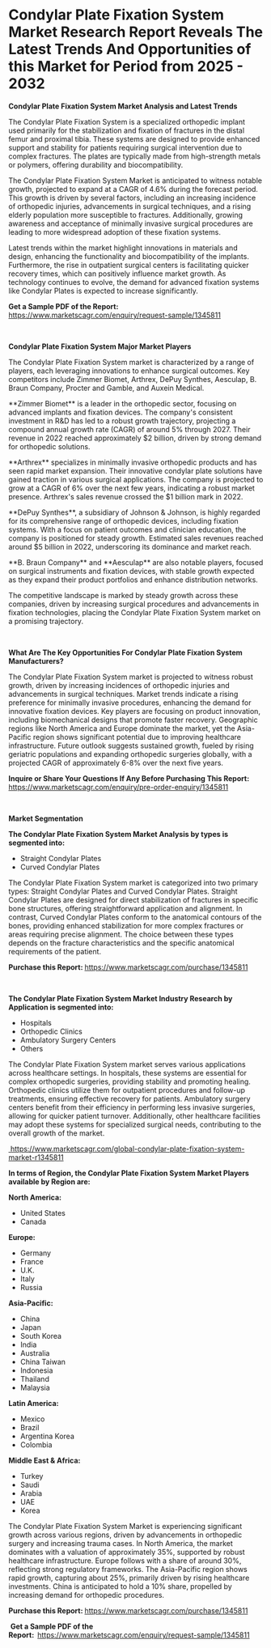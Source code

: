 <p><h1>Condylar Plate Fixation System Market Research Report Reveals The Latest Trends And Opportunities of this Market for Period from 2025 - 2032</h1></p><p><strong>Condylar Plate Fixation System Market Analysis and Latest Trends</strong></p>
<p><p>The Condylar Plate Fixation System is a specialized orthopedic implant used primarily for the stabilization and fixation of fractures in the distal femur and proximal tibia. These systems are designed to provide enhanced support and stability for patients requiring surgical intervention due to complex fractures. The plates are typically made from high-strength metals or polymers, offering durability and biocompatibility.</p><p>The Condylar Plate Fixation System Market is anticipated to witness notable growth, projected to expand at a CAGR of 4.6% during the forecast period. This growth is driven by several factors, including an increasing incidence of orthopedic injuries, advancements in surgical techniques, and a rising elderly population more susceptible to fractures. Additionally, growing awareness and acceptance of minimally invasive surgical procedures are leading to more widespread adoption of these fixation systems.</p><p>Latest trends within the market highlight innovations in materials and design, enhancing the functionality and biocompatibility of the implants. Furthermore, the rise in outpatient surgical centers is facilitating quicker recovery times, which can positively influence market growth. As technology continues to evolve, the demand for advanced fixation systems like Condylar Plates is expected to increase significantly.</p></p>
<p><strong>Get a Sample PDF of the Report:&nbsp;</strong> <a href="https://www.marketscagr.com/enquiry/request-sample/1345811?utm_campaign=2004&utm_medium=2&utm_source=Github&utm_content=ia&utm_term=14042025&utm_id=condylar-plate-fixation-system">https://www.marketscagr.com/enquiry/request-sample/1345811</a></p>
<p>&nbsp;</p>
<p><strong>Condylar Plate Fixation System Major Market Players</strong></p>
<p><p>The Condylar Plate Fixation System market is characterized by a range of players, each leveraging innovations to enhance surgical outcomes. Key competitors include Zimmer Biomet, Arthrex, DePuy Synthes, Aesculap, B. Braun Company, Procter and Gamble, and Auxein Medical.</p><p>**Zimmer Biomet** is a leader in the orthopedic sector, focusing on advanced implants and fixation devices. The company's consistent investment in R&D has led to a robust growth trajectory, projecting a compound annual growth rate (CAGR) of around 5% through 2027. Their revenue in 2022 reached approximately $2 billion, driven by strong demand for orthopedic solutions.</p><p>**Arthrex** specializes in minimally invasive orthopedic products and has seen rapid market expansion. Their innovative condylar plate solutions have gained traction in various surgical applications. The company is projected to grow at a CAGR of 6% over the next few years, indicating a robust market presence. Arthrex's sales revenue crossed the $1 billion mark in 2022.</p><p>**DePuy Synthes**, a subsidiary of Johnson & Johnson, is highly regarded for its comprehensive range of orthopedic devices, including fixation systems. With a focus on patient outcomes and clinician education, the company is positioned for steady growth. Estimated sales revenues reached around $5 billion in 2022, underscoring its dominance and market reach.</p><p>**B. Braun Company** and **Aesculap** are also notable players, focused on surgical instruments and fixation devices, with stable growth expected as they expand their product portfolios and enhance distribution networks.</p><p>The competitive landscape is marked by steady growth across these companies, driven by increasing surgical procedures and advancements in fixation technologies, placing the Condylar Plate Fixation System market on a promising trajectory.</p></p>
<p>&nbsp;</p>
<p><strong>What Are The Key Opportunities For Condylar Plate Fixation System Manufacturers?</strong></p>
<p><p>The Condylar Plate Fixation System market is projected to witness robust growth, driven by increasing incidences of orthopedic injuries and advancements in surgical techniques. Market trends indicate a rising preference for minimally invasive procedures, enhancing the demand for innovative fixation devices. Key players are focusing on product innovation, including biomechanical designs that promote faster recovery. Geographic regions like North America and Europe dominate the market, yet the Asia-Pacific region shows significant potential due to improving healthcare infrastructure. Future outlook suggests sustained growth, fueled by rising geriatric populations and expanding orthopedic surgeries globally, with a projected CAGR of approximately 6-8% over the next five years.</p></p>
<p><strong>Inquire or Share Your Questions If Any Before Purchasing This Report:</strong> <a href="https://www.marketscagr.com/enquiry/pre-order-enquiry/1345811?utm_campaign=2004&utm_medium=2&utm_source=Github&utm_content=ia&utm_term=14042025&utm_id=condylar-plate-fixation-system">https://www.marketscagr.com/enquiry/pre-order-enquiry/1345811</a></p>
<p>&nbsp;</p>
<p><strong>Market Segmentation</strong></p>
<p><strong>The Condylar Plate Fixation System Market Analysis by types is segmented into:</strong></p>
<p><ul><li>Straight Condylar Plates</li><li>Curved Condylar Plates</li></ul></p>
<p><p>The Condylar Plate Fixation System market is categorized into two primary types: Straight Condylar Plates and Curved Condylar Plates. Straight Condylar Plates are designed for direct stabilization of fractures in specific bone structures, offering straightforward application and alignment. In contrast, Curved Condylar Plates conform to the anatomical contours of the bones, providing enhanced stabilization for more complex fractures or areas requiring precise alignment. The choice between these types depends on the fracture characteristics and the specific anatomical requirements of the patient.</p></p>
<p><strong>Purchase this Report:&nbsp;</strong><a href="https://www.marketscagr.com/purchase/1345811?utm_campaign=2004&utm_medium=2&utm_source=Github&utm_content=ia&utm_term=14042025&utm_id=condylar-plate-fixation-system">https://www.marketscagr.com/purchase/1345811</a></p>
<p>&nbsp;</p>
<p><strong>The Condylar Plate Fixation System Market Industry Research by Application is segmented into:</strong></p>
<p><ul><li>Hospitals</li><li>Orthopedic Clinics</li><li>Ambulatory Surgery Centers</li><li>Others</li></ul></p>
<p><p>The Condylar Plate Fixation System market serves various applications across healthcare settings. In hospitals, these systems are essential for complex orthopedic surgeries, providing stability and promoting healing. Orthopedic clinics utilize them for outpatient procedures and follow-up treatments, ensuring effective recovery for patients. Ambulatory surgery centers benefit from their efficiency in performing less invasive surgeries, allowing for quicker patient turnover. Additionally, other healthcare facilities may adopt these systems for specialized surgical needs, contributing to the overall growth of the market.</p></p>
<p><a href="https://www.marketscagr.com/global-condylar-plate-fixation-system-market-r1345811?utm_campaign=2004&utm_medium=2&utm_source=Github&utm_content=ia&utm_term=14042025&utm_id=condylar-plate-fixation-system">&nbsp;https://www.marketscagr.com/global-condylar-plate-fixation-system-market-r1345811</a></p>
<p><strong>In terms of Region, the Condylar Plate Fixation System Market Players available by Region are:</strong></p>
<p>
    <p> <strong> North America: </strong>
        <ul>
            <li>United States</li>
            <li>Canada</li>
        </ul>
        </p> 
    <p> <strong> Europe: </strong>
        <ul>
            <li>Germany</li>
            <li>France</li>
            <li>U.K.</li>
            <li>Italy</li>
            <li>Russia</li>
        </ul>
        </p> 
    <p> <strong> Asia-Pacific: </strong>
        <ul>
            <li>China</li>
            <li>Japan</li>
            <li>South Korea</li>
            <li>India</li>
            <li>Australia</li>
            <li>China Taiwan</li>
            <li>Indonesia</li>
            <li>Thailand</li>
            <li>Malaysia</li>
        </ul>
        </p> 
    <p> <strong> Latin America: </strong>
        <ul>
            <li>Mexico</li>
            <li>Brazil</li>
            <li>Argentina Korea</li>
            <li>Colombia</li>
        </ul>
        </p> 
    <p> <strong> Middle East & Africa: </strong>
        <ul>
            <li>Turkey</li>
            <li>Saudi</li>
            <li>Arabia</li>
            <li>UAE</li>
            <li>Korea</li>
        </ul>
    </p>
    </p>
<p><p>The Condylar Plate Fixation System Market is experiencing significant growth across various regions, driven by advancements in orthopedic surgery and increasing trauma cases. In North America, the market dominates with a valuation of approximately 35%, supported by robust healthcare infrastructure. Europe follows with a share of around 30%, reflecting strong regulatory frameworks. The Asia-Pacific region shows rapid growth, capturing about 25%, primarily driven by rising healthcare investments. China is anticipated to hold a 10% share, propelled by increasing demand for orthopedic procedures.</p></p>
<p><strong>Purchase this Report: </strong><a href="https://www.marketscagr.com/purchase/1345811?utm_campaign=2004&utm_medium=2&utm_source=Github&utm_content=ia&utm_term=14042025&utm_id=condylar-plate-fixation-system">https://www.marketscagr.com/purchase/1345811</a></p>
<p>&nbsp;<strong>Get a Sample PDF of the Report:&nbsp;&nbsp;</strong><a href="https://www.marketscagr.com/enquiry/request-sample/1345811?utm_campaign=2004&utm_medium=2&utm_source=Github&utm_content=ia&utm_term=14042025&utm_id=condylar-plate-fixation-system">https://www.marketscagr.com/enquiry/request-sample/1345811</a></p>
<p><strong></strong></p>
<p><p></p><p></p><p></p></p>